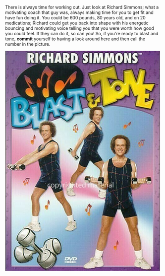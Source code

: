 There is always time for working out. Just look at Richard Simmons; what a motivating coach that guy was, always making time for you to get fit and have fun doing it. You could be 600 pounds, 80 years old, and on 20 medications; Richard could get you back into shape with his energetic bouncing and motivating voice telling you that you were worth how good you could feel. If they can do it, so can you! 
So, if you're ready to blast and tone, **commit** yourself to having a look around here and then call the number in the picture.

![image](https://github.com/fluxcapa/getfit/blob/e904f13e415dc11b7fae525c3ff7f9742b79a416/B&T2.jfif)
